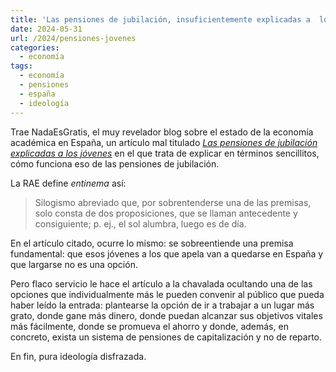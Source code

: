 ```yaml
---
title: 'Las pensiones de jubilación, insuficientemente explicadas a  los jóvenes'
date: 2024-05-31
url: /2024/pensiones-jovenes
categories:
  - economía
tags:
  - economía
  - pensiones
  - españa
  - ideología
---
```


Trae NadaEsGratis, el muy revelador blog sobre el estado de la economía académica en España, un artículo mal titulado
[_Las pensiones de jubilación explicadas a los jóvenes_](https://nadaesgratis.es/juan-luis-jimenez/las-pensiones-de-jubilacion-explicadas-a-los-jovenes)
en el que trata de explicar en términos sencillitos, cómo funciona eso de las pensiones de jubilación.

La RAE define _entinema_ así:

> Silogismo abreviado que, por sobrentenderse una de las premisas, solo consta de dos proposiciones, que se llaman antecedente y consiguiente; p. ej., el sol alumbra, luego es de día.

En el artículo citado, ocurre lo mismo: se sobreentiende una premisa fundamental: que esos jóvenes a los que apela van a quedarse en España y que largarse no es una opción.

Pero flaco servicio le hace el artículo a la chavalada ocultando una de las opciones que individualmente más le pueden convenir al público que pueda haber leído la entrada: plantearse la opción de ir a trabajar a un lugar más grato, donde gane más dinero, donde puedan alcanzar sus objetivos vitales más fácilmente, donde se promueva el ahorro y donde, además, en concreto, exista un sistema de pensiones de capitalización y no de reparto.

En fin, pura ideología disfrazada.




